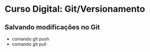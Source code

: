 # Curso Digital: Git/Versionamento

## Salvando modificações no Git

* comando git push
* comando git pull
